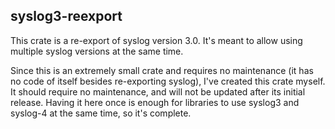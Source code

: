 syslog3-reexport
----------------

This crate is a re-export of syslog version 3.0. It's meant to allow using multiple syslog versions
at the same time.

Since this is an extremely small crate and requires no maintenance (it has no code of itself besides
re-exporting syslog), I've created this crate myself. It should require no maintenance, and will not
be updated after its initial release. Having it here once is enough for libraries to use syslog3 and
syslog-4 at the same time, so it's complete.
